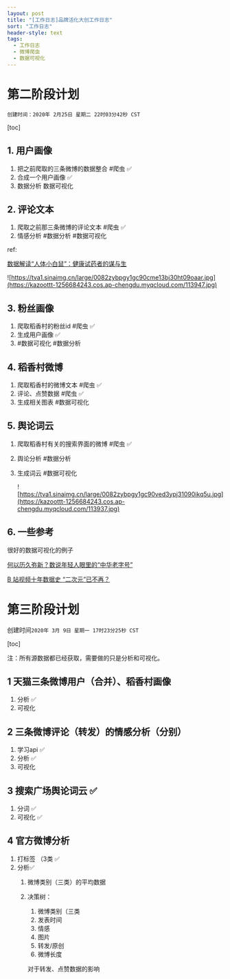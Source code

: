 ```yaml
---
layout: post
title: "[工作日志]品牌活化大创工作日志"
sort: "工作日志"
header-style: text
tags:
  - 工作日志
  - 微博爬虫
  - 数据可视化
---
```

# 第二阶段计划

`创建时间：2020年 2月25日 星期二 22时03分42秒 CST`

[toc]

## 1. 用户画像

1. 把之前爬取的三条微博的数据整合 #爬虫 ✅
2. 合成一个用户画像 ✅
3. 数据分析 数据可视化

## 2. 评论文本

1. 爬取之前那三条微博的评论文本 #爬虫 ✅
2. 情感分析 #数据分析 #数据可视化

ref:

[数据解读“人体小白鼠”：健康试药者的谋与生](https://view.inews.qq.com/a/20190103A0BV9K00?uid=&shareto&openid=o04IBAClisMD9CwI73niBxpyZM2A&key&version=17000329&devicetype=iOS12.1&wuid=oDdoCtwc3F4DJxV3CvPyjJDwmR48&sharer=o04IBAClisMD9CwI73niBxpyZM2A)

![https://tva1.sinaimg.cn/large/0082zybpgy1gc90cme13bj30ht09oaar.jpg](https://kazoottt-1256684243.cos.ap-chengdu.myqcloud.com/113947.jpg)

## 3. 粉丝画像

1. 爬取稻香村的粉丝id #爬虫 ✅
2. 生成用户画像 ✅
3. #数据可视化 #数据分析

## 4. 稻香村微博

1. 爬取稻香村的微博文本 #爬虫 ✅
2. 评论、点赞数据 #爬虫 ✅
3. 生成相关图表 #数据可视化

## 5. 舆论词云

1. 爬取稻香村有关的搜索界面的微博 #爬虫 ✅
2. 舆论分析 #数据分析
3. 生成词云 #数据可视化

   ![https://tva1.sinaimg.cn/large/0082zybpgy1gc90ved3ypj31090ikq5u.jpg](https://kazoottt-1256684243.cos.ap-chengdu.myqcloud.com/113937.jpg)

## 6. 一些参考

很好的数据可视化的例子

[何以历久弥新？数说年轻人眼里的“中华老字号”](https://mp.weixin.qq.com/s/UaQmPhD9QD3jjUBfYByS7Q)

[B 站视频十年数据史 “二次元”已不再？](https://mp.weixin.qq.com/s/7Ocn-zbVwvC3doUjVNesBw)

# 第三阶段计划

创建时间`2020年 3月 9日 星期一 17时23分25秒 CST`

[toc]

注：所有源数据都已经获取，需要做的只是分析和可视化。

## 1 天猫三条微博用户（合并）、稻香村画像

1. 分析 ✅
2. 可视化

## 2 三条微博评论（转发）的情感分析（分别）

1. 学习api ✅
2. 分析 ✅
3. 可视化

## 3 搜索广场舆论词云 ✅

1. 分词 ✅
2. 可视化 ✅

## 4 官方微博分析

1. 打标签 （3类 ✅
2. 分析✅
   1. 微博类别（三类）的平均数据
   2. 决策树：
      1. 微博类别（三类
      2. 发表时间
      3. 情感
      4. 图片
      5. 转发/原创
      6. 微博长度

      对于转发、点赞数据的影响
